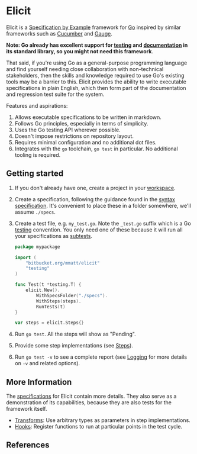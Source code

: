 # Elicit

Elicit is a [Specification by Example] framework for [Go] inspired by similar
frameworks such as [Cucumber] and [Gauge].

**Note: Go already has excellent support for [testing] and [documentation] in
its standard library, so you might not need this framework**.

That said, if you're using Go as a general-purpose programming language and find
yourself needing close collaboration with non-technical stakeholders, then the
skills and knowledge required to use Go's existing tools may be a barrier to
this. Elicit provides the ability to write executable specifications in plain
English, which then form part of the documentation and regression test suite
for the system.

Features and aspirations:
  1. Allows executable specifications to be written in markdown.
  1. Follows Go principles, especially in terms of simplicity.
  1. Uses the Go testing API wherever possible.
  1. Doesn't impose restrictions on repository layout.
  1. Requires minimal configuration and no additional dot files.
  1. Integrates with the `go` toolchain, `go test` in particular.
     No additional tooling is required.

## Getting started

1. If you don't already have one, create a project in your [workspace].

2. Create a specification, following the guidance found in the 
   [syntax specification](./specs/syntax.md).
   It's convenient to place these in a folder somewhere, we'll assume `./specs`.

3. Create a test file, e.g. `my_test.go`. Note the `_test.go` suffix which is a 
   Go [testing] convention. You only need one of these because it will run all
   your specifications as [subtests].

    ```go
    package mypackage

    import (
        "bitbucket.org/mmatt/elicit"
        "testing"
    )

    func Test(t *testing.T) {
        elicit.New().
            WithSpecsFolder("./specs").
            WithSteps(steps).
            RunTests(t)
    }

    var steps = elicit.Steps{}
    ```

4. Run `go test`. All the steps will show as "Pending".
5. Provide some step implementations (see [Steps](./specs/steps.md)).
6. Run `go test -v` to see a complete report (see [Logging](./specs/logging.md)
   for more details on `-v` and related options).


## More Information

The [specifications](./specs) for Elicit contain more details. They also serve
as a demonstration of its capabilities, because they are also tests for the
framework itself.

- [Transforms](./specs/transforms.md):
  Use arbitrary types as parameters in step implementations.
- [Hooks](./specs/hooks.md):
  Register functions to run at particular points in the test cycle.


## References

[Specification by Example]:
https://www.manning.com/books/specification-by-example

[Go]:
http://golang.org/

[Cucumber]:
https://github.com/DATA-DOG/godog

[Gauge]:
http://getgauge.io/

[workspace]:
https://golang.org/doc/code.html#Workspaces

[testing]:
https://golang.org/pkg/testing/

[subtests]:
https://golang.org/pkg/testing/#hdr-Subtests_and_Sub_benchmarks

[documentation]:
https://blog.golang.org/godoc-documenting-go-code